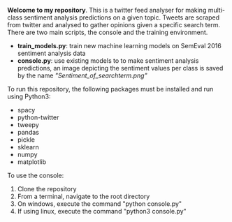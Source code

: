 **Welcome to my repository**. This is a twitter feed analyser for making multi-class sentiment analysis predictions on a given topic. Tweets are scraped from twitter and analysed to gather opinions given a specific search term. There are two main scripts, the console and the training environment.
- **train_models.py**: train new machine learning models on SemEval 2016 sentiment analysis data
- **console.py**: use existing models to to make sentiment analysis predictions, an image depicting the sentiment values per class is saved by the name *"Sentiment_of_searchterm.png"*

To run this repository, the following packages must be installed and run using Python3:
- spacy
- python-twitter
- tweepy
- pandas
- pickle
- sklearn
- numpy
- matplotlib

To use the console:
1. Clone the repository
2. From a terminal, navigate to the root directory
3. On windows, execute the command "python console.py"
4. If using linux, execute the command "python3 console.py"

